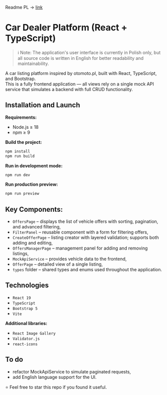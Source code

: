 Readme PL -> [link](README.pl.md)

# Car Dealer Platform (React + TypeScript)

> ℹ️ Note: The application's user interface is currently in Polish only, but all source code is written in English for better readability and maintainability.

A car listing platform inspired by otomoto.pl, built with React, TypeScript, and Bootstrap.  
This is a fully frontend application — all views rely on a single mock API service that simulates a backend with full CRUD functionality.

## Installation and Launch

**Requirements:**
- Node.js ≥ 18
- npm ≥ 9

**Build the project:**
```bash
npm install
npm run build
```

**Run in development mode:**
```bash
npm run dev
```

**Run production preview:**
```bash
npm run preview
```

## Key Components:

- `OffersPage` – displays the list of vehicle offers with sorting, pagination, and advanced filtering,
- `FilterPanel` – reusable component with a form for filtering offers,
- `CreateOfferPage` – listing creator with layered validation; supports both adding and editing,
- `OffersManagerPage` – management panel for adding and removing listings,
- `MockApiService` – provides vehicle data to the frontend,
- `OfferPage` – detailed view of a single listing,
- `types` folder – shared types and enums used throughout the application.

## Technologies
- `React 19`
- `TypeScript`
- `Bootstrap 5`
- `Vite`

**Additional libraries:**
- `React Image Gallery`
- `Validator.js`
- `react-icons`

## To do
- refactor MockApiService to simulate paginated requests,
- add English language support for the UI.

⭐ Feel free to star this repo if you found it useful.
